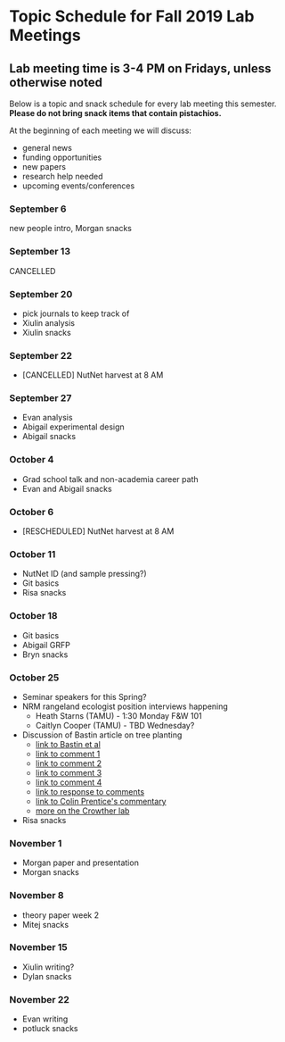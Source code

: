 # Topic Schedule for Fall 2019 Lab Meetings
## Lab meeting time is 3-4 PM on Fridays, unless otherwise noted
Below is a topic and snack schedule for every lab meeting this semester.
**Please do not bring snack items that contain pistachios.**

At the beginning of each meeting we will discuss:
- general news
- funding opportunities
- new papers
- research help needed
- upcoming events/conferences



### September 6
new people intro, Morgan snacks

### September 13
CANCELLED

### September 20
- pick journals to keep track of
- Xiulin analysis
- Xiulin snacks

### September 22
- [CANCELLED] NutNet harvest at 8 AM

### September 27
- Evan analysis
- Abigail experimental design
- Abigail snacks

### October 4
- Grad school talk and non-academia career path
- Evan and Abigail snacks

### October 6
- [RESCHEDULED] NutNet harvest at 8 AM

### October 11
- NutNet ID (and sample pressing?)
- Git basics
- Risa snacks

### October 18
- Git basics
- Abigail GRFP
- Bryn snacks

### October 25
- Seminar speakers for this Spring?
- NRM rangeland ecologist position interviews happening
	- Heath Starns (TAMU) - 1:30 Monday F&W 101
	- Caitlyn Cooper (TAMU) - TBD Wednesday?
- Discussion of Bastin article on tree planting
	- [link to Bastin et al](https://science.sciencemag.org/content/365/6448/76)
	- [link to comment 1](https://science.sciencemag.org/content/366/6463/eaay8060)
	- [link to comment 2](https://science.sciencemag.org/content/366/6463/eaay7976)
	- [link to comment 3](https://science.sciencemag.org/content/366/6463/eaaz0388)
	- [link to comment 4](https://science.sciencemag.org/content/366/6463/eaay8334)
	- [link to response to comments](https://science.sciencemag.org/content/366/6463/eaay8108)
	- [link to Colin Prentice's commentary](https://prenticeclimategroup.wordpress.com/2019/10/18/alternative-facts-and-carbon-cycle-by-colin-prentice/)
	- [more on the Crowther lab](https://www.sciencemag.org/news/2019/10/catchy-findings-have-propelled-young-ecologist-fame-and-enraged-his-critics)
- Risa snacks

### November 1
- Morgan paper and presentation
- Morgan snacks

### November 8
- theory paper week 2
- Mitej snacks

### November 15
- Xiulin writing?
- Dylan snacks

### November 22
- Evan writing
- potluck snacks
